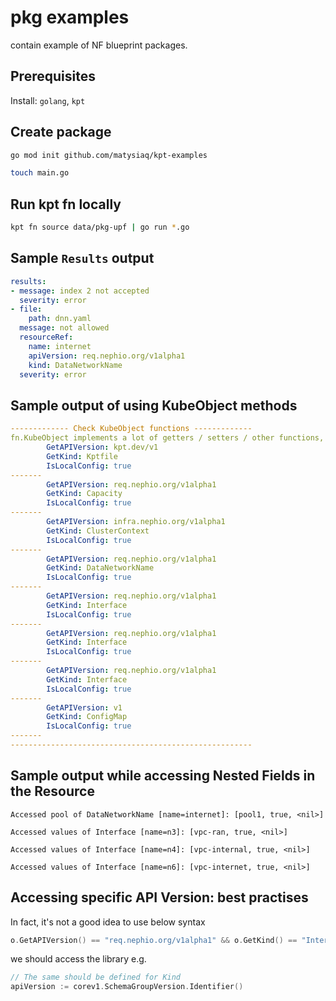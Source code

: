 # pkg examples

contain example of NF blueprint packages.

## Prerequisites

Install: `golang`, `kpt`

## Create package

```bash
go mod init github.com/matysiaq/kpt-examples
```

```bash
touch main.go
```

## Run kpt fn locally

```bash
kpt fn source data/pkg-upf | go run *.go
```

## Sample `Results` output

```yaml
results:
- message: index 2 not accepted
  severity: error
- file:
    path: dnn.yaml
  message: not allowed
  resourceRef:
    name: internet
    apiVersion: req.nephio.org/v1alpha1
    kind: DataNetworkName
  severity: error
```

## Sample output of using KubeObject methods

```yaml
------------- Check KubeObject functions -------------
fn.KubeObject implements a lot of getters / setters / other functions, e.g.
        GetAPIVersion: kpt.dev/v1
        GetKind: Kptfile
        IsLocalConfig: true
-------
        GetAPIVersion: req.nephio.org/v1alpha1
        GetKind: Capacity
        IsLocalConfig: true
-------
        GetAPIVersion: infra.nephio.org/v1alpha1
        GetKind: ClusterContext
        IsLocalConfig: true
-------
        GetAPIVersion: req.nephio.org/v1alpha1
        GetKind: DataNetworkName
        IsLocalConfig: true
-------
        GetAPIVersion: req.nephio.org/v1alpha1
        GetKind: Interface
        IsLocalConfig: true
-------
        GetAPIVersion: req.nephio.org/v1alpha1
        GetKind: Interface
        IsLocalConfig: true
-------
        GetAPIVersion: req.nephio.org/v1alpha1
        GetKind: Interface
        IsLocalConfig: true
-------
        GetAPIVersion: v1
        GetKind: ConfigMap
        IsLocalConfig: true
-------
------------------------------------------------------
```

## Sample output while accessing Nested Fields in the Resource

```
Accessed pool of DataNetworkName [name=internet]: [pool1, true, <nil>]

Accessed values of Interface [name=n3]: [vpc-ran, true, <nil>]

Accessed values of Interface [name=n4]: [vpc-internal, true, <nil>]

Accessed values of Interface [name=n6]: [vpc-internet, true, <nil>]
```

## Accessing specific API Version: best practises

In fact, it's not a good idea to use below syntax

```go
o.GetAPIVersion() == "req.nephio.org/v1alpha1" && o.GetKind() == "Interface"
```

we should access the library e.g.

```go
// The same should be defined for Kind
apiVersion := corev1.SchemaGroupVersion.Identifier()
```